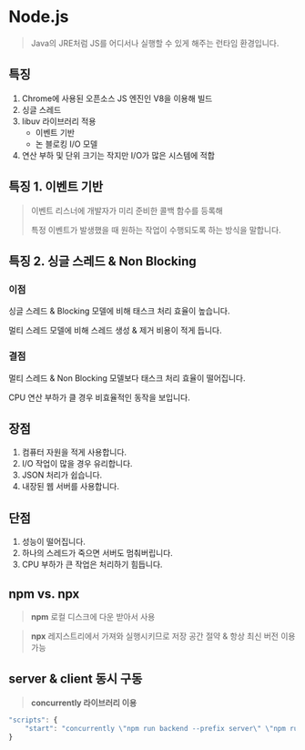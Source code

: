 # Node.js

> Java의 JRE처럼 JS를 어디서나 실행할 수 있게 해주는 런타임 환경입니다.


## 특징

1. Chrome에 사용된 오픈소스 JS 엔진인 V8을 이용해 빌드
2. 싱글 스레드
3. libuv 라이브러리 적용
   * 이벤트 기반
   * 논 블로킹 I/O 모델
4. 연산 부하 및 단위 크기는 작지만 I/O가 많은 시스템에 적합


## 특징 1. 이벤트 기반

> 이벤트 리스너에 개발자가 미리 준비한 콜백 함수를 등록해
>
> 특정 이벤트가 발생했을 때 원하는 작업이 수행되도록 하는 방식을 말합니다.


## 특징 2. 싱글 스레드 & Non Blocking


### 이점

싱글 스레드 & Blocking 모델에 비해 태스크 처리 효율이 높습니다.

멀티 스레드 모델에 비해 스레드 생성 & 제거 비용이 적게 듭니다.


### 결점

멀티 스레드 & Non Blocking 모델보다 태스크 처리 효율이 떨어집니다.

CPU 연산 부하가 클 경우 비효율적인 동작을 보입니다.


## 장점

1. 컴퓨터 자원을 적게 사용합니다.
2. I/O 작업이 많을 경우 유리합니다.
3. JSON 처리가 쉽습니다.
4. 내장된 웹 서버를 사용합니다.


## 단점

1. 성능이 떨어집니다.
2. 하나의 스레드가 죽으면 서버도 멈춰버립니다.
3. CPU 부하가 큰 작업은 처리하기 힘듭니다.



## npm vs. npx

> **npm**
> 로컬 디스크에 다운 받아서 사용

> **npx**
> 레지스트리에서 가져와 실행시키므로 저장 공간 절약 & 항상 최신 버전 이용 가능



## server & client 동시 구동

> **concurrently 라이브러리 이용**

```javascript
"scripts": {
	"start": "concurrently \"npm run backend --prefix server\" \"npm run client --prefix client\""
}
```

